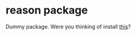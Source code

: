 # reason package

Dummy package. Were you thinking of install [this](https://atom.io/packages/atom-reason-loader)?
